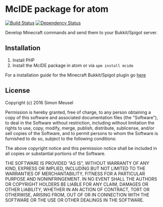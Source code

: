 # McIDE package for atom

[![Build Status](https://travis-ci.org/simonmeusel/mcide-for-atom.svg?branch=master)](https://travis-ci.org/simonmeusel/mcide-for-atom) [![Dependency Status](https://david-dm.org/simonmeusel/mcide-for-atom.svg)](https://david-dm.org/simonmeusel/mcide-for-atom)

Develop Minecraft commands and send them to your Bukkit/Spigot server.

## Installation

1. Install PHP
2. Install the McIDE package in atom or via `apm install mcide`

For a installation guide for the Minecraft Bukkit/Spigot plugin go [here](https://github.com/simonmeusel/mcide-plugin)

## License

Copyright (c) 2016 Simon Meusel

Permission is hereby granted, free of charge, to any person obtaining
a copy of this software and associated documentation files (the
"Software"), to deal in the Software without restriction, including
without limitation the rights to use, copy, modify, merge, publish,
distribute, sublicense, and/or sell copies of the Software, and to
permit persons to whom the Software is furnished to do so, subject to
the following conditions:

The above copyright notice and this permission notice shall be
included in all copies or substantial portions of the Software.

THE SOFTWARE IS PROVIDED "AS IS", WITHOUT WARRANTY OF ANY KIND,
EXPRESS OR IMPLIED, INCLUDING BUT NOT LIMITED TO THE WARRANTIES OF
MERCHANTABILITY, FITNESS FOR A PARTICULAR PURPOSE AND
NONINFRINGEMENT. IN NO EVENT SHALL THE AUTHORS OR COPYRIGHT HOLDERS BE
LIABLE FOR ANY CLAIM, DAMAGES OR OTHER LIABILITY, WHETHER IN AN ACTION
OF CONTRACT, TORT OR OTHERWISE, ARISING FROM, OUT OF OR IN CONNECTION
WITH THE SOFTWARE OR THE USE OR OTHER DEALINGS IN THE SOFTWARE.
